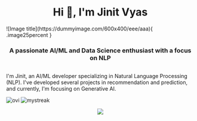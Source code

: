 <h1 align="center">Hi 👋, I'm Jinit Vyas</h1>
![Image title](https://dummyimage.com/600x400/eee/aaa){ .image25percent }
<h3 align="center">A passionate AI/ML and Data Science enthusiast with a focus on NLP</h3>
<div style="display:flex;">
  <div>
    
I'm Jinit, an AI/ML developer specializing in Natural Language Processing (NLP). I've developed several projects in recommendation and prediction, and currently, I'm focusing on Generative AI.
  </div>
  <div>
    
  </div>
</div>

<img src="https://github-readme-stats.vercel.app/api/top-langs?username=jinitvyas&show_icons=true&locale=en&layout=compact&theme=dark" alt="ovi" />
<img src="https://github-readme-streak-stats.herokuapp.com/?user=jinitvyas&theme=tokyonight" alt="mystreak"/>

<p align="center">
  <a href="https://skillicons.dev">
    <img src="https://skillicons.dev/icons?i=py,tensorflow,pytorch,django,git,github,angular,docker,c,cpp,css,express,mongodb,nodejs,flask,firebase,js,notion,mysql,npm,php,postman,sklearn,sqlite,ts,unity,visualstudio,vscode,webflow" />
  </a>
</p>
